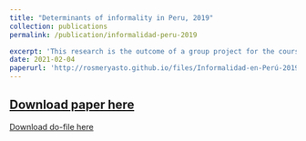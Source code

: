 ```yaml
---
title: "Determinants of informality in Peru, 2019"
collection: publications
permalink: /publication/informalidad-peru-2019

excerpt: 'This research is the outcome of a group project for the course Activities in Economics 2. The objective is to analyze the determinants of informality in Peru and to identify the different impacts on the probability that a person is informal or not. For this purpose, the education, employment and income, income of the self-employed and summary modules of the 2019 ENAHO are used as a database. According to the main results, being a woman, being poor and not living in Metropolitan Lima increase the probability of being informal, and the age groups most likely to be informal are the youngest and the oldest (56 years and older). On the other hand, having more years of education, not working in a microenterprise or in the agricultural sector reduce the probability of being informal.'
date: 2021-02-04
paperurl: 'http://rosmeryasto.github.io/files/Informalidad-en-Perú-2019.pdf'
---
```

[Download paper here](http://rosmeryasto.github.io/files/Informalidad-en-Perú-2019.pdf)
--
[Download do-file here](http://rosmeryasto.github.io/files/Informalidad-en-Peru-2019.do)